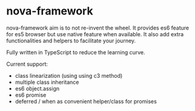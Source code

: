 # nova-framework
nova-framework aim is to not re-invent the wheel.
It provides es6 feature for es5 browser but use native feature when available.
It also add extra functionalities and helpers to facilitate your journey.

Fully written in TypeScript to reduce the learning curve.

Current support:
- class linearization (using using c3 method)
- multiple class inheritance
- es6 object.assign
- es6 promise
- deferred / when as convenient helper/class for promises
